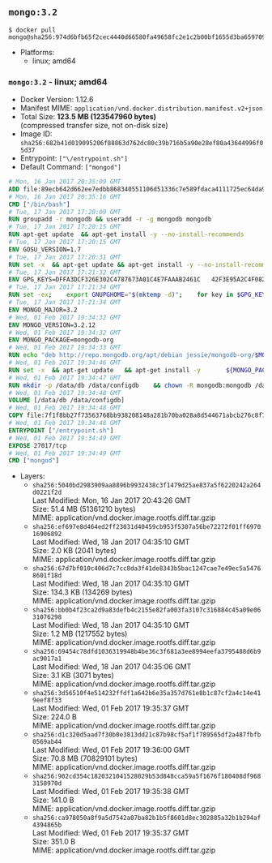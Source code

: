 ## `mongo:3.2`

```console
$ docker pull mongo@sha256:974d6bfb65f2cec4440d66580fa49658fc2e1c2b00bf1655d3ba659709b2895c
```

-	Platforms:
	-	linux; amd64

### `mongo:3.2` - linux; amd64

-	Docker Version: 1.12.6
-	Manifest MIME: `application/vnd.docker.distribution.manifest.v2+json`
-	Total Size: **123.5 MB (123547960 bytes)**  
	(compressed transfer size, not on-disk size)
-	Image ID: `sha256:682b41d019095206f88863d762dc80c39b716b5a90e28ef80a43644996f05d37`
-	Entrypoint: `["\/entrypoint.sh"]`
-	Default Command: `["mongod"]`

```dockerfile
# Mon, 16 Jan 2017 20:35:09 GMT
ADD file:89ecb642d662ee7edbb868340551106d51336c7e589fdaca4111725ec64da957 in / 
# Mon, 16 Jan 2017 20:35:16 GMT
CMD ["/bin/bash"]
# Tue, 17 Jan 2017 17:20:09 GMT
RUN groupadd -r mongodb && useradd -r -g mongodb mongodb
# Tue, 17 Jan 2017 17:20:15 GMT
RUN apt-get update 	&& apt-get install -y --no-install-recommends 		numactl 	&& rm -rf /var/lib/apt/lists/*
# Tue, 17 Jan 2017 17:20:15 GMT
ENV GOSU_VERSION=1.7
# Tue, 17 Jan 2017 17:20:31 GMT
RUN set -x 	&& apt-get update && apt-get install -y --no-install-recommends ca-certificates wget && rm -rf /var/lib/apt/lists/* 	&& wget -O /usr/local/bin/gosu "https://github.com/tianon/gosu/releases/download/$GOSU_VERSION/gosu-$(dpkg --print-architecture)" 	&& wget -O /usr/local/bin/gosu.asc "https://github.com/tianon/gosu/releases/download/$GOSU_VERSION/gosu-$(dpkg --print-architecture).asc" 	&& export GNUPGHOME="$(mktemp -d)" 	&& gpg --keyserver ha.pool.sks-keyservers.net --recv-keys B42F6819007F00F88E364FD4036A9C25BF357DD4 	&& gpg --batch --verify /usr/local/bin/gosu.asc /usr/local/bin/gosu 	&& rm -r "$GNUPGHOME" /usr/local/bin/gosu.asc 	&& chmod +x /usr/local/bin/gosu 	&& gosu nobody true 	&& apt-get purge -y --auto-remove ca-certificates wget
# Tue, 17 Jan 2017 17:21:32 GMT
ENV GPG_KEYS=DFFA3DCF326E302C4787673A01C4E7FAAAB2461C 	42F3E95A2C4F08279C4960ADD68FA50FEA312927
# Tue, 17 Jan 2017 17:21:34 GMT
RUN set -ex; 	export GNUPGHOME="$(mktemp -d)"; 	for key in $GPG_KEYS; do 		gpg --keyserver ha.pool.sks-keyservers.net --recv-keys "$key"; 	done; 	gpg --export $GPG_KEYS > /etc/apt/trusted.gpg.d/mongodb.gpg; 	rm -r "$GNUPGHOME"; 	apt-key list
# Tue, 17 Jan 2017 17:21:34 GMT
ENV MONGO_MAJOR=3.2
# Wed, 01 Feb 2017 19:34:32 GMT
ENV MONGO_VERSION=3.2.12
# Wed, 01 Feb 2017 19:34:32 GMT
ENV MONGO_PACKAGE=mongodb-org
# Wed, 01 Feb 2017 19:34:33 GMT
RUN echo "deb http://repo.mongodb.org/apt/debian jessie/mongodb-org/$MONGO_MAJOR main" > /etc/apt/sources.list.d/mongodb-org.list
# Wed, 01 Feb 2017 19:34:46 GMT
RUN set -x 	&& apt-get update 	&& apt-get install -y 		${MONGO_PACKAGE}=$MONGO_VERSION 		${MONGO_PACKAGE}-server=$MONGO_VERSION 		${MONGO_PACKAGE}-shell=$MONGO_VERSION 		${MONGO_PACKAGE}-mongos=$MONGO_VERSION 		${MONGO_PACKAGE}-tools=$MONGO_VERSION 	&& rm -rf /var/lib/apt/lists/* 	&& rm -rf /var/lib/mongodb 	&& mv /etc/mongod.conf /etc/mongod.conf.orig
# Wed, 01 Feb 2017 19:34:47 GMT
RUN mkdir -p /data/db /data/configdb 	&& chown -R mongodb:mongodb /data/db /data/configdb
# Wed, 01 Feb 2017 19:34:48 GMT
VOLUME [/data/db /data/configdb]
# Wed, 01 Feb 2017 19:34:48 GMT
COPY file:7f1f8bb27f73563768bb938208148a281b70ba028a8d544671abcb276c8f741c in /entrypoint.sh 
# Wed, 01 Feb 2017 19:34:48 GMT
ENTRYPOINT ["/entrypoint.sh"]
# Wed, 01 Feb 2017 19:34:49 GMT
EXPOSE 27017/tcp
# Wed, 01 Feb 2017 19:34:49 GMT
CMD ["mongod"]
```

-	Layers:
	-	`sha256:5040bd2983909aa8896b9932438c3f1479d25ae837a5f6220242a264d0221f2d`  
		Last Modified: Mon, 16 Jan 2017 20:43:26 GMT  
		Size: 51.4 MB (51361210 bytes)  
		MIME: application/vnd.docker.image.rootfs.diff.tar.gzip
	-	`sha256:ef697e8d464ed2ff23031d40459cb953f5307a56be72272f01ff697016906892`  
		Last Modified: Wed, 18 Jan 2017 04:35:10 GMT  
		Size: 2.0 KB (2041 bytes)  
		MIME: application/vnd.docker.image.rootfs.diff.tar.gzip
	-	`sha256:67d7bf010c406d7c7cc8da3f41de8343b5bac1247cae7e49ec5a54768601f18d`  
		Last Modified: Wed, 18 Jan 2017 04:35:10 GMT  
		Size: 134.3 KB (134269 bytes)  
		MIME: application/vnd.docker.image.rootfs.diff.tar.gzip
	-	`sha256:bb0b4f23ca2d9a83defb4c2155e82fa003fa3107c316884c45a09e0631076298`  
		Last Modified: Wed, 18 Jan 2017 04:35:10 GMT  
		Size: 1.2 MB (1217552 bytes)  
		MIME: application/vnd.docker.image.rootfs.diff.tar.gzip
	-	`sha256:69454c78dfd1036319948b4be36c3f681a3ee8994eefa3795488d6b9ac9017a1`  
		Last Modified: Wed, 18 Jan 2017 04:35:06 GMT  
		Size: 3.1 KB (3071 bytes)  
		MIME: application/vnd.docker.image.rootfs.diff.tar.gzip
	-	`sha256:3d56510f4e514232ffdf1a642b6e35a357d761e8b1c87cf2a4c14e419eef8f33`  
		Last Modified: Wed, 01 Feb 2017 19:35:37 GMT  
		Size: 224.0 B  
		MIME: application/vnd.docker.image.rootfs.diff.tar.gzip
	-	`sha256:d1c320d5aad7f30b0e3813dd21c87b98cf5af1f789565df2a487fbfb0569ab44`  
		Last Modified: Wed, 01 Feb 2017 19:36:00 GMT  
		Size: 70.8 MB (70829101 bytes)  
		MIME: application/vnd.docker.image.rootfs.diff.tar.gzip
	-	`sha256:902cd354c1820321041528029b53d848cca59a5f1676f180408df9683158970d`  
		Last Modified: Wed, 01 Feb 2017 19:35:38 GMT  
		Size: 141.0 B  
		MIME: application/vnd.docker.image.rootfs.diff.tar.gzip
	-	`sha256:ca978050a8f9a5d7542a07ba82b1b5f8601d8ec302885a32b1b294af4394865b`  
		Last Modified: Wed, 01 Feb 2017 19:35:37 GMT  
		Size: 351.0 B  
		MIME: application/vnd.docker.image.rootfs.diff.tar.gzip
